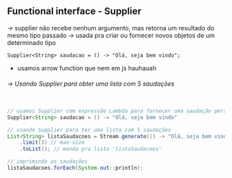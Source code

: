 ## Functional interface - Supplier 
-> supplier não recebe nenhum argumento, mas retorna um resultado do mesmo tipo passado
-> usada pra criar ou fornecer novos objetos de um determinado tipo


`Supplier<String> saudacao = () -> "Olá, seja bem vindo";` 
 - usamos arrow function que nem em js hauhauah
###### -> Usando Supplier para obter uma lista com 5 saudações
```java
	
// usamos Supplier com expressão Lambda para fornecer uma saudação personalizada.
Supplier<String> saudacao = () -> "Olá, seja bem vindo"

// usando Supplier para ter uma lista com 5 saudações
List<String> listaSaudacoes = Stream.generate(() -> "Olá, seja bem vindo")
	.limit(3) // max-size
	.toList(); // manda pra lista 'listaSaudacoes'

// imprimindo as saudações
listaSaudacoes.forEach(System.out::println);
```